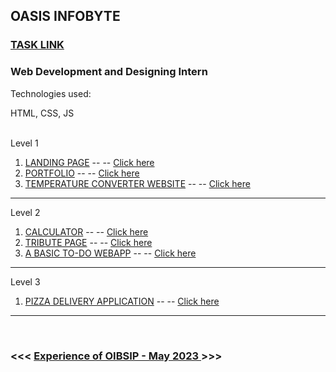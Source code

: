 <h2>OASIS INFOBYTE</h2>
<h3><a href="[https://hrashad.github.io/FED-Protfolio/](https://www.canva.com/design/DAFSZMvBiCI/d8sj_Z-sTrmOYK_pTlvb9w/view?utm_content=DAFSZMvBiCI&utm_campaign=designshare&utm_medium=link&utm_source=publishsharelink#16)">TASK LINK</a></h3>
<h3>Web Development and Designing Intern</h3>

<p>Technologies used:</p>
<span>HTML, CSS, JS</span><br>
<br>
<p>Level 1</p>
<ol>
    <li><a href="https://github.com/hrashad/OIBSIP-May-2023/tree/main/Level%201/TASK%201%20-%20LANDING%20PAGE" target="_blank">LANDING PAGE</a> -- -- <a href="https://hrashad.github.io/rasland/" target="_blank"> Click here</a></li>
    <li><a href="https://github.com/hrashad/OIBSIP-May-2023/tree/main/Level%201/TASK%202%20-%20PORTFOLIO" target="_blank">PORTFOLIO</a> -- -- <a href="https://hrashad.github.io/rasifolio/" target="_blank"> Click here</a></li>
    <li><a href="https://github.com/hrashad/OIBSIP-May-2023/tree/main/Level%201/TASK%203%20-%20TEMPERATURE%20CONVERTER%20WEBSITE" target="_blank">TEMPERATURE CONVERTER WEBSITE</a> -- -- <a href="https://hrashad.github.io/tempconvert/" target="_blank"> Click here</a></li>
</ol>
<hr>
<p>Level 2</p>
<ol>
    <li><a href="https://github.com/hrashad/OIBSIP-May-2023/tree/main/Level%202/TASK%201%20-%20CALCULATOR" target="_blank">CALCULATOR</a> -- -- <a href="https://hrashad.github.io/rascalc/" target="_blank"> Click here</a></li>
    <li><a href="https://github.com/hrashad/OIBSIP-May-2023/tree/main/Level%202/TASK%202%20-%20TRIBUTE%20PAGE" target="_blank">TRIBUTE PAGE</a> -- -- <a href="https://hrashad.github.io/trbtpg/" target="_blank"> Click here</a></li>
    <li><a href="https://github.com/hrashad/OIBSIP-May-2023/tree/main/Level%202/TASK%203%20-%20A%20BASIC%20TO-DO%20WEBAPP" target="_blank">A BASIC TO-DO WEBAPP</a> -- -- <a href="https://host-rashad.000webhostapp.com/todo/" target="_blank"> Click here</a></li>
</ol>
<hr>
<p>Level 3</p>
<ol>
    <li><a href="https://github.com/hrashad/OIBSIP-May-2023/tree/main/Level%203/PIZZA%20DELIVERY%20APPLICATION" target="_blank">PIZZA DELIVERY APPLICATION</a> -- -- <a href="#" target="_blank"> Click here</a></li>
</ol>

<hr><br>
<h3> <<< <a href="https://medium.com/@hrrmg10/experience-of-intern-rashad-h-as-web-development-and-design-22a4ccf1490f" target="_blank"> Experience of OIBSIP - May 2023 </a> >>> </h3>
